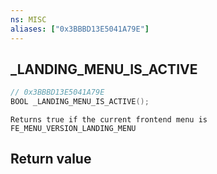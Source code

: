 ```yaml
---
ns: MISC
aliases: ["0x3BBBD13E5041A79E"]
---
```

## _LANDING_MENU_IS_ACTIVE

```c
// 0x3BBBD13E5041A79E
BOOL _LANDING_MENU_IS_ACTIVE();
```

```
Returns true if the current frontend menu is FE_MENU_VERSION_LANDING_MENU
```


## Return value
